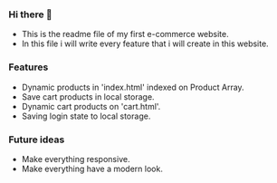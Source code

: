 ### Hi there 👋


<!---**AwaisRehman262/AwaisRehman262** is a ✨ _special_ ✨ repository because its `README.md` (this file) appears on your GitHub profile.

Here are some ideas to get you started:
-->

 - This is the readme file of my first e-commerce website.
 - In this file i will write every feature that i will create in this website.
### Features
- Dynamic products in 'index.html' indexed on Product Array.
- Save cart products in local storage.
- Dynamic cart products on 'cart.html'.
- Saving login state to local storage.

### Future ideas
- Make everything responsive.
- Make everything have a modern look.

<!--- 👯 I’m looking to collaborate on ...
- 🤔 I’m looking for help with ...
- 💬 Ask me about ...
- 📫 How to reach me: ...
- 😄 Pronouns: ...
- ⚡ Fun fact: ...
-->
